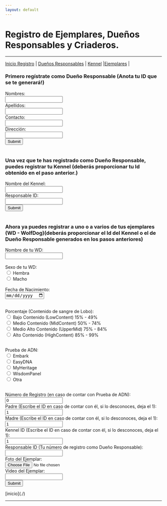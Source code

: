 ```yaml
---
layout: default
---
```

# Registro de Ejemplares, Dueños Responsables y Criaderos.
***
[Inicio Registro](./p_registra.md) | [Dueños Responsables](./p_r_duenos.md) | [Kennel](./p_r_kennel.md) |[Ejemplares](./p_r_ejemplares.md) |

### Primero regístrate como Dueño Responsable (Anota tu ID que se te generará!)
<form action="http://152.70.122.144/amexpl/ins_pers.php" method="post" target="_blank">
Nombres:<br><input type="text" name="name"><br>
Apellidos:<br><input type="text" name="lastname"><br>
Contacto:<br><input type="text" name="contact"><br>
Dirección:<br><input type="text" name="address"><br>
<input type="submit"><br><br>
</form>

### Una vez que te has registrado como Dueño Responsable, puedes registrar tu Kennel (deberás proporcionar tu Id obtenido en el paso anterior.)
<form action="http://152.70.122.144/amexpl/ins_kennel.php" method="post" target="_blank">
Nombre del Kennel:<br><input type="text" name="criadero"><br>
Responsable ID:<br><input type="text" name="responsable"><br>
<input type="submit"><br><br>
</form>

### Ahora ya puedes registrar a uno o a varios de tus ejemplares (WD - WolfDog)(deberás proporcionar el Id del Kennel o el de Dueño Responsable generados en los pasos anteriores)
<form action="http://152.70.122.144/amexpl/ins_ejemplar.php" method="post" target="_blank">
Nombre de tu WD:<br><input type="text" name="ejemplar"><br><br>
Sexo de tu WD:<br>
<input type="radio" id="Hembra" name="sexo" value="Hembra">
<label for="Hembra">Hembra</label><br>
<input type="radio" id="Macho" name="sexo" value="Macho">
<label for="Macho">Macho</label><br><br>
Fecha de Nacimiento:<br><input type="date" name="fnacim"><br><br>

Porcentaje (Contenido de sangre de Lobo):<br>
<input type="radio" id="LC" name="porcentaje" value="LC">
<label for="LC">Bajo Contenido (LowContent) 15% - 49% </label><br>
<input type="radio" id="MC" name="porcentaje" value="MC">
<label for="MC">Medio Contenido (MidContent) 50% - 74% </label><br>
<input type="radio" id="UMC" name="porcentaje" value="UMC">
<label for="UMC">Medio Alto Contenido (UpperMid) 75% - 84% </label><br>
<input type="radio" id="HC" name="porcentaje" value="HC">
<label for="HC">Alto Contenido (HighContent) 85% - 99% </label><br><br>
  
Prueba de ADN:<br>
<input type="radio" id="Embark" name="prueba" value="Embark">
<label for="Embark">Embark</label><br>
<input type="radio" id="EasyDNA" name="prueba" value="EasyDNA">
<label for="EasyDNA">EasyDNA</label><br>
<input type="radio" id="MyHeritage" name="prueba" value="MyHeritage">
<label for="MyHeritage">MyHeritage</label><br>
<input type="radio" id="WisdomPanel" name="prueba" value="WisdomPanel">
<label for="WisdomPanel">WisdomPanel</label><br>
<input type="radio" id="Otra" name="prueba" value="Otra">
<label for="Otra">Otra</label><br><br>

Número de Registro (en caso de contar con Prueba de ADN):<br><input type="text" name="regprueba" value="0"><br>
Padre (Escribe el ID en caso de contar con él, si lo desconoces, deja el 1):<br><input type="number" name="fatherid" value="1"><br>
Madre (Escribe el ID en caso de contar con él, si lo desconoces, deja el 1):<br><input type="number" name="motherid" value="1"><br>
Kennel ID (Escribe el ID en caso de contar con él, si lo desconoces, deja el 1):<br><input type="number" name="kennelid" value="1"><br>
Responsable ID (Tu número de registro como Dueño Responsable):<br><input type="number" name="responsable"><br>
Foto del Ejemplar:<br> <input type="file" name="foto"><br>
Video del Ejemplar:<br><input type="url" name="video"><br>
<input type="submit">
</form>
[inicio](./)

***
